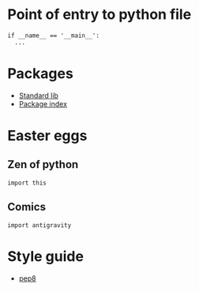 # Point of entry to python file

```
if __name__ == '__main__':
  ...
```

# Packages

* [Standard lib](https://docs.python.org/3/library/)
* [Package index](https://pypi.org/)

# Easter eggs

## Zen of python
```
import this
```

## Comics
```
import antigravity
```

# Style guide

* [pep8](https://pep8.org/)

